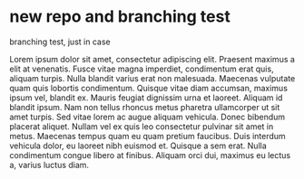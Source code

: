 # new repo and branching test
branching test, just in case


Lorem ipsum dolor sit amet, consectetur adipiscing elit. Praesent maximus a elit at venenatis. Fusce vitae magna imperdiet, condimentum erat quis, aliquam turpis. Nulla blandit varius erat non malesuada. Maecenas vulputate quam quis lobortis condimentum. Quisque vitae diam accumsan, maximus ipsum vel, blandit ex. Mauris feugiat dignissim urna et laoreet. Aliquam id blandit ipsum. Nam non tellus rhoncus metus pharetra ullamcorper ut sit amet turpis. Sed vitae lorem ac augue aliquam vehicula. Donec bibendum placerat aliquet. Nullam vel ex quis leo consectetur pulvinar sit amet in metus. Maecenas tempus quam eu quam pretium faucibus. Duis interdum vehicula dolor, eu laoreet nibh euismod et. Quisque a sem erat. Nulla condimentum congue libero at finibus. Aliquam orci dui, maximus eu lectus a, varius luctus diam.